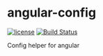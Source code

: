 # angular-config

[![license](https://img.shields.io/github/license/mashape/apistatus.svg?maxAge=2592000)](http://opensource.org/licenses/MIT)
[![Build Status](https://travis-ci.org/cubitworx/angular-config.svg?branch=master)](https://travis-ci.org/cubitworx/angular-config)

Config helper for angular
